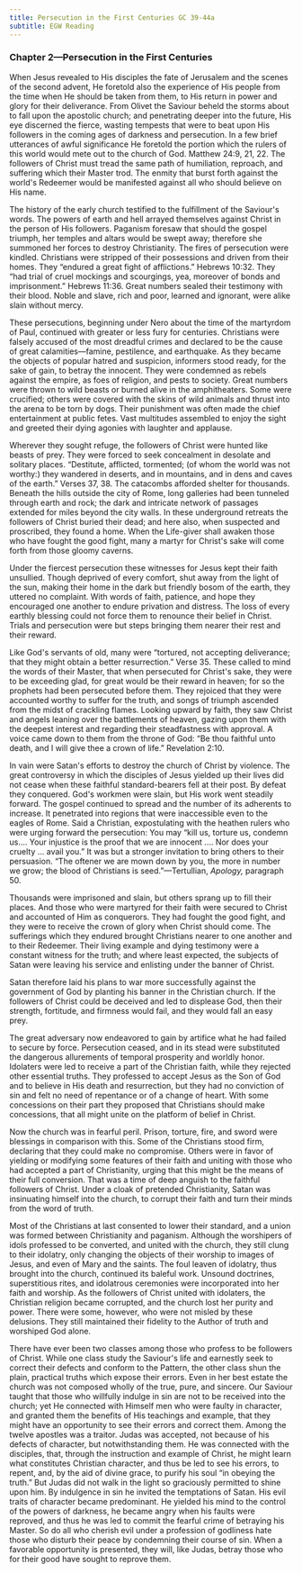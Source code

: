 ```yaml
---
title: Persecution in the First Centuries GC 39-44a
subtitle: EGW Reading
---
```


### Chapter 2—Persecution in the First Centuries

When Jesus revealed to His disciples the fate of Jerusalem and the scenes of the second advent, He foretold also the experience of His people from the time when He should be taken from them, to His return in power and glory for their deliverance. From Olivet the Saviour beheld the storms about to fall upon the apostolic church; and penetrating deeper into the future, His eye discerned the fierce, wasting tempests that were to beat upon His followers in the coming ages of darkness and persecution. In a few brief utterances of awful significance He foretold the portion which the rulers of this world would mete out to the church of God. Matthew 24:9, 21, 22. The followers of Christ must tread the same path of humiliation, reproach, and suffering which their Master trod. The enmity that burst forth against the world's Redeemer would be manifested against all who should believe on His name.

The history of the early church testified to the fulfillment of the Saviour's words. The powers of earth and hell arrayed themselves against Christ in the person of His followers. Paganism foresaw that should the gospel triumph, her temples and altars would be swept away; therefore she summoned her forces to destroy Christianity. The fires of persecution were kindled. Christians were stripped of their possessions and driven from their homes. They “endured a great fight of afflictions.” Hebrews 10:32. They “had trial of cruel mockings and scourgings, yea, moreover of bonds and imprisonment.” Hebrews 11:36. Great numbers sealed their testimony with their blood. Noble and slave, rich and poor, learned and ignorant, were alike slain without mercy.

These persecutions, beginning under Nero about the time of the martyrdom of Paul, continued with greater or less fury for centuries. Christians were falsely accused of the most dreadful crimes and declared to be the cause of great calamities—famine, pestilence, and earthquake. As they became the objects of popular hatred and suspicion, informers stood ready, for the sake of gain, to betray the innocent. They were condemned as rebels against the empire, as foes of religion, and pests to society. Great numbers were thrown to wild beasts or burned alive in the amphitheaters. Some were crucified; others were covered with the skins of wild animals and thrust into the arena to be torn by dogs. Their punishment was often made the chief entertainment at public fetes. Vast multitudes assembled to enjoy the sight and greeted their dying agonies with laughter and applause.

Wherever they sought refuge, the followers of Christ were hunted like beasts of prey. They were forced to seek concealment in desolate and solitary places. “Destitute, afflicted, tormented; (of whom the world was not worthy:) they wandered in deserts, and in mountains, and in dens and caves of the earth.” Verses 37, 38. The catacombs afforded shelter for thousands. Beneath the hills outside the city of Rome, long galleries had been tunneled through earth and rock; the dark and intricate network of passages extended for miles beyond the city walls. In these underground retreats the followers of Christ buried their dead; and here also, when suspected and proscribed, they found a home. When the Life-giver shall awaken those who have fought the good fight, many a martyr for Christ's sake will come forth from those gloomy caverns.

Under the fiercest persecution these witnesses for Jesus kept their faith unsullied. Though deprived of every comfort, shut away from the light of the sun, making their home in the dark but friendly bosom of the earth, they uttered no complaint. With words of faith, patience, and hope they encouraged one another to endure privation and distress. The loss of every earthly blessing could not force them to renounce their belief in Christ. Trials and persecution were but steps bringing them nearer their rest and their reward.

Like God's servants of old, many were “tortured, not accepting deliverance; that they might obtain a better resurrection.” Verse 35. These called to mind the words of their Master, that when persecuted for Christ's sake, they were to be exceeding glad, for great would be their reward in heaven; for so the prophets had been persecuted before them. They rejoiced that they were accounted worthy to suffer for the truth, and songs of triumph ascended from the midst of crackling flames. Looking upward by faith, they saw Christ and angels leaning over the battlements of heaven, gazing upon them with the deepest interest and regarding their steadfastness with approval. A voice came down to them from the throne of God: “Be thou faithful unto death, and I will give thee a crown of life.” Revelation 2:10.

In vain were Satan's efforts to destroy the church of Christ by violence. The great controversy in which the disciples of Jesus yielded up their lives did not cease when these faithful standard-bearers fell at their post. By defeat they conquered. God's workmen were slain, but His work went steadily forward. The gospel continued to spread and the number of its adherents to increase. It penetrated into regions that were inaccessible even to the eagles of Rome. Said a Christian, expostulating with the heathen rulers who were urging forward the persecution: You may “kill us, torture us, condemn us.... Your injustice is the proof that we are innocent .... Nor does your cruelty ... avail you.” It was but a stronger invitation to bring others to their persuasion. “The oftener we are mown down by you, the more in number we grow; the blood of Christians is seed.”—Tertullian, _Apology,_ paragraph 50.

Thousands were imprisoned and slain, but others sprang up to fill their places. And those who were martyred for their faith were secured to Christ and accounted of Him as conquerors. They had fought the good fight, and they were to receive the crown of glory when Christ should come. The sufferings which they endured brought Christians nearer to one another and to their Redeemer. Their living example and dying testimony were a constant witness for the truth; and where least expected, the subjects of Satan were leaving his service and enlisting under the banner of Christ.

Satan therefore laid his plans to war more successfully against the government of God by planting his banner in the Christian church. If the followers of Christ could be deceived and led to displease God, then their strength, fortitude, and firmness would fail, and they would fall an easy prey.

The great adversary now endeavored to gain by artifice what he had failed to secure by force. Persecution ceased, and in its stead were substituted the dangerous allurements of temporal prosperity and worldly honor. Idolaters were led to receive a part of the Christian faith, while they rejected other essential truths. They professed to accept Jesus as the Son of God and to believe in His death and resurrection, but they had no conviction of sin and felt no need of repentance or of a change of heart. With some concessions on their part they proposed that Christians should make concessions, that all might unite on the platform of belief in Christ.

Now the church was in fearful peril. Prison, torture, fire, and sword were blessings in comparison with this. Some of the Christians stood firm, declaring that they could make no compromise. Others were in favor of yielding or modifying some features of their faith and uniting with those who had accepted a part of Christianity, urging that this might be the means of their full conversion. That was a time of deep anguish to the faithful followers of Christ. Under a cloak of pretended Christianity, Satan was insinuating himself into the church, to corrupt their faith and turn their minds from the word of truth.

Most of the Christians at last consented to lower their standard, and a union was formed between Christianity and paganism. Although the worshipers of idols professed to be converted, and united with the church, they still clung to their idolatry, only changing the objects of their worship to images of Jesus, and even of Mary and the saints. The foul leaven of idolatry, thus brought into the church, continued its baleful work. Unsound doctrines, superstitious rites, and idolatrous ceremonies were incorporated into her faith and worship. As the followers of Christ united with idolaters, the Christian religion became corrupted, and the church lost her purity and power. There were some, however, who were not misled by these delusions. They still maintained their fidelity to the Author of truth and worshiped God alone.

There have ever been two classes among those who profess to be followers of Christ. While one class study the Saviour's life and earnestly seek to correct their defects and conform to the Pattern, the other class shun the plain, practical truths which expose their errors. Even in her best estate the church was not composed wholly of the true, pure, and sincere. Our Saviour taught that those who willfully indulge in sin are not to be received into the church; yet He connected with Himself men who were faulty in character, and granted them the benefits of His teachings and example, that they might have an opportunity to see their errors and correct them. Among the twelve apostles was a traitor. Judas was accepted, not because of his defects of character, but notwithstanding them. He was connected with the disciples, that, through the instruction and example of Christ, he might learn what constitutes Christian character, and thus be led to see his errors, to repent, and, by the aid of divine grace, to purify his soul “in obeying the truth.” But Judas did not walk in the light so graciously permitted to shine upon him. By indulgence in sin he invited the temptations of Satan. His evil traits of character became predominant. He yielded his mind to the control of the powers of darkness, he became angry when his faults were reproved, and thus he was led to commit the fearful crime of betraying his Master. So do all who cherish evil under a profession of godliness hate those who disturb their peace by condemning their course of sin. When a favorable opportunity is presented, they will, like Judas, betray those who for their good have sought to reprove them.
